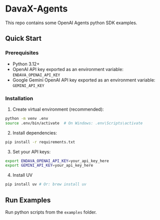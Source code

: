 # DavaX-Agents

This repo contains some OpenAI Agents python SDK examples.

## Quick Start

### Prerequisites

- Python 3.12+
- OpenAI API key exported as an environment variable: `ENDAVA_OPENAI_API_KEY`
- Google Gemini OpenAI API key exported as an environment variable: `GEMINI_API_KEY`

### Installation

1. Create virtual environment (recommended):

```bash
python -m venv .env
source .env/bin/activate  # On Windows: .env\Scripts\activate
```

2. Install dependencies:

```bash
pip install -r requirements.txt
```

3. Set your API keys:

```bash
export ENDAVA_OPENAI_API_KEY=your_api_key_here
export GEMINI_API_KEY=your_api_key_here
```

4. Install UV

```bash
pip install uv # Or: brew install uv
```

## Run Examples

Run python scripts from the `examples` folder.
